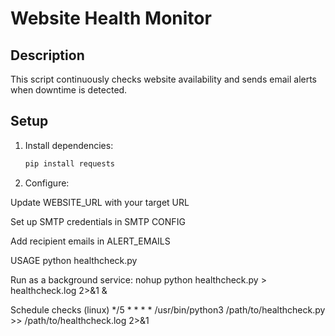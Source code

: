 # Website Health Monitor

## Description
This script continuously checks website availability and sends email alerts when downtime is detected.

## Setup
1. Install dependencies:
   ```bash
   pip install requests
2. Configure:

Update WEBSITE_URL with your target URL

Set up SMTP credentials in SMTP CONFIG

Add recipient emails in ALERT_EMAILS


USAGE
python healthcheck.py

Run as a background service:
nohup python healthcheck.py > healthcheck.log 2>&1 &

Schedule checks (linux)
*/5 * * * * /usr/bin/python3 /path/to/healthcheck.py >> /path/to/healthcheck.log 2>&1
